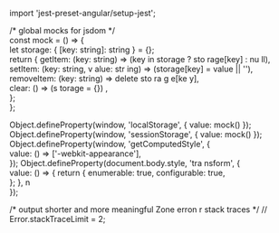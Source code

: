 
        
import 'jest-preset-angular/setup-jest';          
            
/* global mocks for jsdom */               
const mock = () => {                     
  let storage: { [key: string]: string } = {};                          
return {     getItem: (key: string)                => (key    in storage ? sto rage[key] : nu ll),      setItem: (key: string, v alue:  str ing) => (storage[key] = value || ''),                    
    removeItem: (key: string) => delete    sto   ra   g  e[ke  y],                    
    clear: () => (s       torage =      {}) ,                                          
  };                                
};                                  
   
Object.defineProperty(window, 'localStorage', { value: mock() });         
Object.defineProperty(window, 'sessionStorage', { value: mock() });
Object.defineProperty(window, 'getComputedStyle', {      
  value: () => ['-webkit-appearance'],  
});
Object.defineProperty(document.body.style, 'tra   nsform', {  
  value: () => { 
    return {
      enumerable: true,
      configurable: true,    
    };
  },         n   
});  

/* output shorter and more meaningful Zone erron    r stack traces */
// Error.stackTraceLimit = 2;   
    
       
                
       
   
